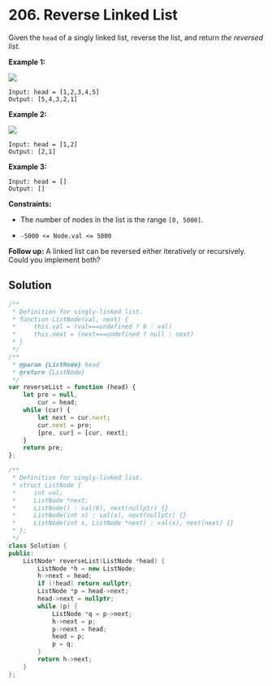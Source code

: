 # 206. Reverse Linked List

Given the `head` of a singly linked list, reverse the list, and return _the reversed list_.

**Example 1:**

![](https://assets.leetcode.com/uploads/2021/02/19/rev1ex1.jpg)

```text
Input: head = [1,2,3,4,5]
Output: [5,4,3,2,1]
```

**Example 2:**

![](https://assets.leetcode.com/uploads/2021/02/19/rev1ex2.jpg)

```text
Input: head = [1,2]
Output: [2,1]
```

**Example 3:**

```text
Input: head = []
Output: []
```

**Constraints:**

-   The number of nodes in the list is the range `[0, 5000]`.

-   `-5000 <= Node.val <= 5000`

**Follow up:** A linked list can be reversed either iteratively or recursively. Could you implement both?

## Solution

```javascript
/**
 * Definition for singly-linked list.
 * function ListNode(val, next) {
 *     this.val = (val===undefined ? 0 : val)
 *     this.next = (next===undefined ? null : next)
 * }
 */
/**
 * @param {ListNode} head
 * @return {ListNode}
 */
var reverseList = function (head) {
    let pre = null,
        cur = head;
    while (cur) {
        let next = cur.next;
        cur.next = pre;
        [pre, cur] = [cur, next];
    }
    return pre;
};
```

```c++
/**
 * Definition for singly-linked list.
 * struct ListNode {
 *     int val;
 *     ListNode *next;
 *     ListNode() : val(0), next(nullptr) {}
 *     ListNode(int x) : val(x), next(nullptr) {}
 *     ListNode(int x, ListNode *next) : val(x), next(next) {}
 * };
 */
class Solution {
public:
    ListNode* reverseList(ListNode *head) {
        ListNode *h = new ListNode;
        h->next = head;
        if (!head) return nullptr;
        ListNode *p = head->next;
        head->next = nullptr;
        while (p) {
            ListNode *q = p->next;
            h->next = p;
            p->next = head;
            head = p;
            p = q;
        }
        return h->next;
    }
};
```
